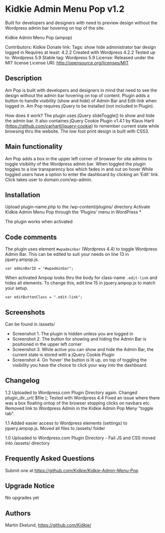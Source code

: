 # Kidkie Admin Menu Pop v1.2

Built for developers and designers with need to preview design without the Wordpress admin bar hovering on top of the site.

Kidkie Admin Menu Pop (ampop)

Contributors: Kidkie
Donate link: 
Tags: show hide administrator bar design logged in
Requires at least: 4.2.2
Created with Wordpress 4.2.2
Tested up to: Wordpress 5.9
Stable tag: Wordpress 5.9
License: Released under the MIT license
License URI: http://opensource.org/licenses/MIT

## Description

Am Pop is built with developers and designers in mind that need to see the design without the admin bar hovering on top of content. Plugin adds a button to handle visibility (show and hide) of Admin Bar and Edit-link when logged in. Am Pop requires jQuery to be installed (not included in Plugin).

How does it work? The plugin uses jQuery slideToggle() to show and hide the admin bar. It also containes jQuery Cookie Plugin v1.4.1 by Klaus Hartl (https://github.com/carhartl/jquery-cookie) to remember current state while browsing thru the website. The low foot print design is built with CSS3.

## Main functionality

Am Pop adds a box in the upper left corner of browser for site admins to toggle visibility of the Wordpress admin bar.
When toggled the plugin toggles to a low transparency box which fades in and out on hover
While toggled users have a option to enter the dashboard by clicking an ’Edit’ link. Click takes user to domain.com/wp-admin.

## Installation

Upload plugin-name.php to the /wp-content/plugins/ directory
Activate Kidkie Admin Menu Pop through the 'Plugins' menu in WordPress *

The plugin works when activated

## Code comments

The plugin uses element ```#wpadminbar``` (Wordpress 4.4) to toggle Wordpress Admin Bar. This can be edited to suit your needs on line 13 in jquery.ampop.js.

```var adminBarID = "#wpadminbar";```

When activated Ampop looks thru the body for class-name ```.edit-link``` and hides all elements. To change this, edit line 15 in jquery.ampop.js to match your setup.

```var editButtonClass = ".edit-link";```

## Screenshots

Can be found in /assets/

* Screenshot 1. The plugin is hidden unless you are logged in
* Screenshot 2. The button for showing and hiding the Admin Bar is positioned in the upper left corner
* Screenshot 3. While active you can show and hide the Admin Bar, the current state is stored with a jQuery Cookie Plugin
* Screenshot 4. On ’hover’ the button is lit up, on top of toggling the visibility you have the choice to click your way into the dashboard.

## Changelog

1.2
Uploaded to Wordpress.com Plugin Directory again.
Changed plugin_dir_url( $file );
Tested with Wordpress 4.4
Fixed an issue where there was a box floating ontop of the browser stopping clicks on navbars etc.
Removed link to Wordpress Admin in the Kidkie Admin Pop Meny "toggle tab".

1.1
Added easier access to Wordpress elements (settings) to jquery.ampop.js.
Moved all files to /assets/ folder

1.0
Uploaded to Wordpress.com Plugin Directory - Fail
JS and CSS moved into /assets/ directory

## Frequently Asked Questions

Submit one at https://github.com/Kidkie/Kidkie-Admin-Menu-Pop

## Upgrade Notice

No upgrades yet

## Authors

Martin Ekelund, https://github.com/Kidkie/
